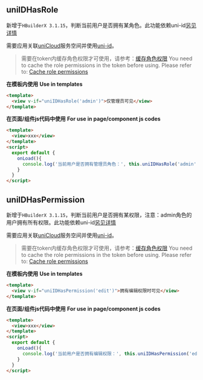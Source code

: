 ## uniIDHasRole

新增于`HBuilderX 3.1.15`，判断当前用户是否拥有某角色。此功能依赖uni-id[另见详情](https://uniapp.dcloud.io/uniCloud/uni-id)

需要应用关联[uniCloud](https://uniapp.dcloud.net.cn/uniCloud/README)服务空间并使用[uni-id](https://uniapp.dcloud.net.cn/uniCloud/uni-id)。

> 需要在token内缓存角色权限才可使用，请参考：[缓存角色权限](https://uniapp.dcloud.net.cn/uniCloud/uni-id?id=cachepermissionintoken)
> You need to cache the role permissions in the token before using. Please refer to: [Cache role permissions](https://uniapp.dcloud.net.cn/uniCloud/uni-id?id=cachepermissionintoken)

**在模板内使用**
**Use in templates**

```html
<template>
  <view v-if="uniIDHasRole('admin')">仅管理员可见</view>
</template>
```

**在页面/组件js代码中使用**
**For use in page/component js codes**

```html
<template>
  <view>xxx</view>
</template>
<script>
  export default {
    onLoad(){
      console.log('当前用户是否拥有管理员角色：', this.uniIDHasRole('admin'))
    }
  }
</script>
```

## uniIDHasPermission

新增于`HBuilderX 3.1.15`，判断当前用户是否拥有某权限，注意：admin角色的用户拥有所有权限。此功能依赖uni-id[另见详情](https://uniapp.dcloud.io/uniCloud/uni-id)

需要应用关联[uniCloud](https://uniapp.dcloud.net.cn/uniCloud/README)服务空间并使用[uni-id](https://uniapp.dcloud.net.cn/uniCloud/uni-id)。

> 需要在token内缓存角色权限才可使用，请参考：[缓存角色权限](https://uniapp.dcloud.net.cn/uniCloud/uni-id?id=cachepermissionintoken)
> You need to cache the role permissions in the token before using. Please refer to: [Cache role permissions](https://uniapp.dcloud.net.cn/uniCloud/uni-id?id=cachepermissionintoken)

**在模板内使用**
**Use in templates**

```html
<template>
  <view v-if="uniIDHasPermission('edit')">拥有编辑权限时可见</view>
</template>
```

**在页面/组件js代码中使用**
**For use in page/component js codes**

```html
<template>
  <view>xxx</view>
</template>
<script>
  export default {
    onLoad(){
      console.log('当前用户是否拥有编辑权限：', this.uniIDHasPermission('edit'))
    }
  }
</script>
```